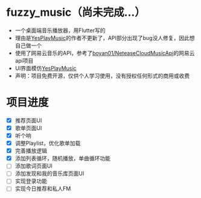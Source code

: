 <!--
 * @Creator: Odd
 * @Date: 2023-01-04 03:00:45
 * @LastEditTime: 2023-01-20 21:31:42
 * @FilePath: \fuzzy_music\README.md
 * @Description: 
-->
# fuzzy_music（尚未完成...）

- 一个桌面端音乐播放器，用Flutter写的
- 理由是[YesPlayMusic](https://github.com/qier222/YesPlayMusic)的作者不更新了，API部分出现了bug没人修复，因此想自己做一个
- 使用了网易云音乐的API，参考了[boyan01/NeteaseCloudMusicApi](https://github.com/boyan01/NeteaseCloudMusicApi)的网易云api项目
- UI界面模仿[YesPlayMusic](https://github.com/qier222/YesPlayMusic)
- 声明：项目免费开源，仅供个人学习使用，没有授权任何形式的商用或收费

# 项目进度

- [x] 推荐页面UI
- [x] 歌单页面UI
- [x] 听个响
- [x] 调整Playlist，优化歌单加载
- [x] 完善播放逻辑
- [x] 添加列表循环，随机播放，单曲循环功能
- [ ] 添加歌词页面UI
- [ ] 添加发现和我的音乐库页面UI
- [ ] 实现登录功能
- [ ] 实现今日推荐和私人FM
